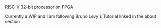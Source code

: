 RISC-V 32-bit processor on FPGA

Currently a WIP and I am following Bruno Levy's Tutorial linked in the about section

